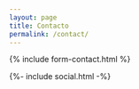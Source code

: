 ```yaml
---
layout: page
title: Contacto
permalink: /contact/
---
```

{% include form-contact.html %}

{%- include social.html -%}
